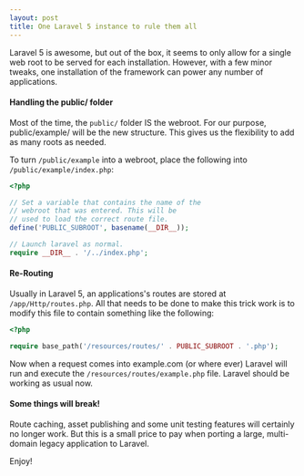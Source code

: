 ```yaml
---
layout: post
title: One Laravel 5 instance to rule them all
---
```


Laravel 5 is awesome, but out of the box, it seems to only allow for a single web root to be served for each installation. However, with a few minor tweaks, one installation of the framework can power any number of applications.

#### Handling the public/ folder
Most of the time, the `public/` folder IS the webroot. For our purpose, public/example/ will be the new structure. This gives us the flexibility to add as many roots as needed.

To turn `/public/example` into a webroot, place the following into `/public/example/index.php`:

```php
<?php

// Set a variable that contains the name of the
// webroot that was entered. This will be
// used to load the correct route file.
define('PUBLIC_SUBROOT', basename(__DIR__));

// Launch laravel as normal.
require __DIR__ . '/../index.php';
```

#### Re-Routing
Usually in Laravel 5, an applications's routes are stored at `/app/Http/routes.php`. All that needs to be done to make this trick work is to modify this file to contain something like the following:

```php
<?php

require base_path('/resources/routes/' . PUBLIC_SUBROOT . '.php');
```

Now when a request comes into example.com (or where ever) Laravel will run and execute the `/resources/routes/example.php` file. Laravel should be working as usual now.

#### Some things will break!
Route caching, asset publishing and some unit testing features will certainly no longer work. But this is a small price to pay when porting a large, multi-domain legacy application to Laravel.

Enjoy!
